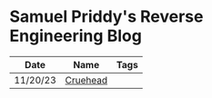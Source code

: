# Samuel Priddy's Reverse Engineering Blog

| Date | Name | Tags |
|------|------|------|
|11/20/23|[Cruehead](https://github.com/samuelpriddy/Reverse-Engineering.github.io/blob/main/cruehead.md)|  |
